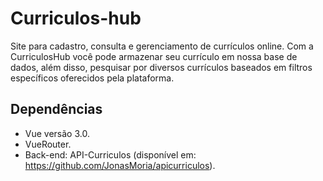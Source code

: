 # Curriculos-hub

Site para cadastro, consulta e gerenciamento de currículos online. Com a CurriculosHub você pode armazenar seu currículo em nossa base de dados, além disso, pesquisar por diversos currículos baseados em filtros específicos oferecidos pela plataforma.

## Dependências
- Vue versão 3.0.
- VueRouter.
- Back-end: API-Curriculos (disponível em: https://github.com/JonasMoria/apicurriculos).